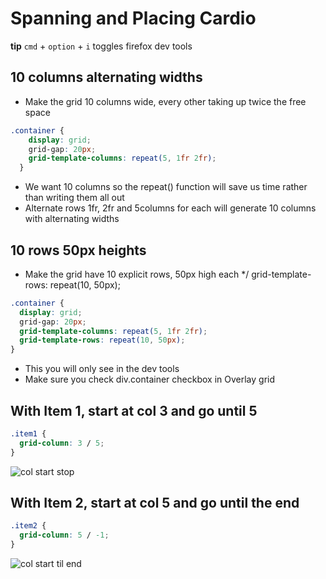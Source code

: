 # Spanning and Placing Cardio
**tip** `cmd` + `option` + `i` toggles firefox dev tools

## 10 columns alternating widths
* Make the grid 10 columns wide, every other taking up twice the free space

```css
.container {
    display: grid;
    grid-gap: 20px;
    grid-template-columns: repeat(5, 1fr 2fr);
  }
```

* We want 10 columns so the repeat() function will save us time rather than writing them all out
* Alternate rows 1fr, 2fr and 5columns for each will generate 10 columns with alternating widths

## 10 rows 50px heights
* Make the grid have 10 explicit rows, 50px high each */
grid-template-rows: repeat(10, 50px);

```css
.container {
  display: grid;
  grid-gap: 20px;
  grid-template-columns: repeat(5, 1fr 2fr);
  grid-template-rows: repeat(10, 50px);
}
```

* This you will only see in the dev tools
* Make sure you check div.container checkbox in Overlay grid

## With Item 1, start at col 3 and go until 5
```css
.item1 {
  grid-column: 3 / 5;
}
```

![col start stop](https://i.imgur.com/e2ZDPCS.png)

## With Item 2, start at col 5 and go until the end
```css
.item2 {
  grid-column: 5 / -1;
}
```

![col start til end](https://i.imgur.com/9EKJIp9.png)


